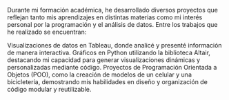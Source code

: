 Durante mi formación académica, he desarrollado diversos proyectos que reflejan tanto mis aprendizajes en distintas materias como mi interés personal por la programación y el análisis de datos. Entre los trabajos que he realizado se encuentran:

Visualizaciones de datos en Tableau, donde analicé y presenté información de manera interactiva.
Gráficos en Python utilizando la biblioteca Altair, destacando mi capacidad para generar visualizaciones dinámicas y personalizadas mediante código.
Proyectos de Programación Orientada a Objetos (POO), como la creación de modelos de un celular y una bicicletería, demostrando mis habilidades en diseño y organización de código modular y reutilizable.

